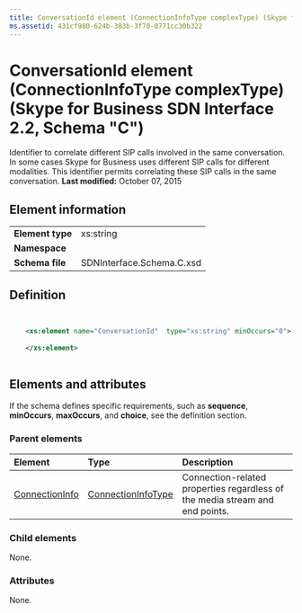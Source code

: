 ```yaml
---
title: ConversationId element (ConnectionInfoType complexType) (Skype for Business SDN Interface 2.2, Schema "C")
ms.assetid: 431cf980-624b-383b-3f70-0771cc30b322
---
```



# ConversationId element (ConnectionInfoType complexType) (Skype for Business SDN Interface 2.2, Schema "C")
Identifier to correlate different SIP calls involved in the same conversation. In some cases Skype for Business uses different SIP calls for different modalities. This identifier permits correlating these SIP calls in the same conversation. 
 **Last modified:** October 07, 2015
  
    
    


## Element information


|||
|:-----|:-----|
|**Element type**|xs:string |
|**Namespace**||
|**Schema file**|SDNInterface.Schema.C.xsd |
   

## Definition


```XML


    <xs:element name="ConversationId"  type="xs:string" minOccurs="0">
    
    </xs:element>
  
```


## Elements and attributes

If the schema defines specific requirements, such as **sequence**, **minOccurs**, **maxOccurs**, and **choice**, see the definition section. 
  
    
    

### Parent elements



|**Element**|**Type**|**Description**|
|:-----|:-----|:-----|
| [ConnectionInfo](connectioninfo-element.md)| [ConnectionInfoType](connectioninfotype-complextype.md)|Connection-related properties regardless of the media stream and end points. |
   

### Child elements

None. 
  
    
    

### Attributes

None. 
  
    
    

